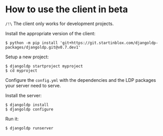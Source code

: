 # How to use the client in beta

`/!\` The client only works for development projects.

Install the appropriate version of the client:
```
$ python -m pip install 'git+https://git.startinblox.com/djangoldp-packages/djangoldp.git@v0.7.dev1'
```

Setup a new project:
```
$ djangoldp startproject myproject
$ cd myproject
```

Configure the `config.yml` with the dependencies and the LDP packages your server need to serve.

Install the server:
```
$ djangoldp install
$ djangoldp configure
```

Run it:
```
$ djangoldp runserver
```
